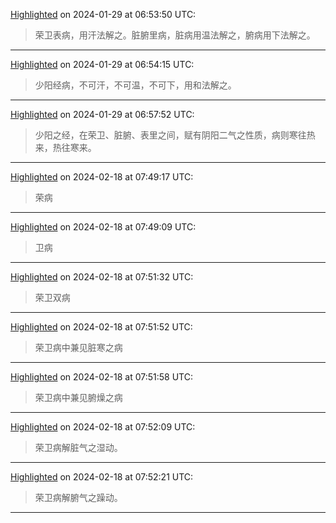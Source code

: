 
[Highlighted](calibre://view-book/Calibre_Books/183/EPUB?open_at=epubcfi(/16/2/4/26/1:0)) on 2024-01-29 at 06:53:50 UTC:
> 荣卫表病，用汗法解之。脏腑里病，脏病用温法解之，腑病用下法解之。

---

[Highlighted](calibre://view-book/Calibre_Books/183/EPUB?open_at=epubcfi(/16/2/4/26/1:46)) on 2024-01-29 at 06:54:15 UTC:
> 少阳经病，不可汗，不可温，不可下，用和法解之。

---

[Highlighted](calibre://view-book/Calibre_Books/183/EPUB?open_at=epubcfi(/16/2/4/28/1:140)) on 2024-01-29 at 06:57:52 UTC:
> 少阳之经，在荣卫、脏腑、表里之间，赋有阴阳二气之性质，病则寒往热来，热往寒来。

---

[Highlighted](calibre://view-book/Calibre_Books/183/EPUB?open_at=epubcfi(/16/2/4/60/1:40)) on 2024-02-18 at 07:49:17 UTC:
> 荣病

---

[Highlighted](calibre://view-book/Calibre_Books/183/EPUB?open_at=epubcfi(/16/2/4/68/1:48)) on 2024-02-18 at 07:49:09 UTC:
> 卫病

---

[Highlighted](calibre://view-book/Calibre_Books/183/EPUB?open_at=epubcfi(/16/2/4/96/1:30)) on 2024-02-18 at 07:51:32 UTC:
> 荣卫双病

---

[Highlighted](calibre://view-book/Calibre_Books/183/EPUB?open_at=epubcfi(/16/2/4/104/1:30)) on 2024-02-18 at 07:51:52 UTC:
> 荣卫病中兼见脏寒之病

---

[Highlighted](calibre://view-book/Calibre_Books/183/EPUB?open_at=epubcfi(/16/2/4/112/1:47)) on 2024-02-18 at 07:51:58 UTC:
> 荣卫病中兼见腑燥之病

---

[Highlighted](calibre://view-book/Calibre_Books/183/EPUB?open_at=epubcfi(/16/2/4/124/1:26)) on 2024-02-18 at 07:52:09 UTC:
> 荣卫病解脏气之湿动。

---

[Highlighted](calibre://view-book/Calibre_Books/183/EPUB?open_at=epubcfi(/16/2/4/144/1:21)) on 2024-02-18 at 07:52:21 UTC:
> 荣卫病解腑气之躁动。

---

